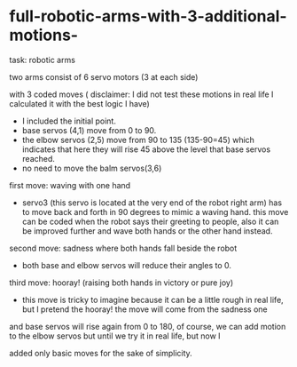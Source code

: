 # full-robotic-arms-with-3-additional-motions- 

task: robotic arms 


two arms consist of 6 servo motors (3 at each side) 


with 3 coded moves ( disclaimer: I did not test these motions in real life I calculated it with the best logic I have) 

- I included the initial point.
- base servos (4,1) move from 0 to 90. 
- the elbow servos (2,5) move from 90 to 135 (135-90=45) which indicates that here they will rise 45 above the level that base servos reached. 
- no need to move the balm servos(3,6)  

first move: waving with one hand

- servo3 (this servo is located at the very end of the robot right arm) has to move back and forth in 90 degrees to mimic a waving hand.
this move can be coded when the robot says their greeting to people, also it can be improved further and wave both hands or the other hand instead.  

second move: sadness where both hands fall beside the robot

- both base and elbow servos will reduce their angles to 0. 

third move: hooray! (raising both hands in victory or pure joy) 

- this move is tricky to imagine because it can be a little rough in real life, but I pretend the hooray! the move will come from the sadness one 

and base servos will rise again from 0 to 180, of course, we can add motion to the elbow servos but until we try it in real life, but now I

added only basic moves for the sake of simplicity. 
